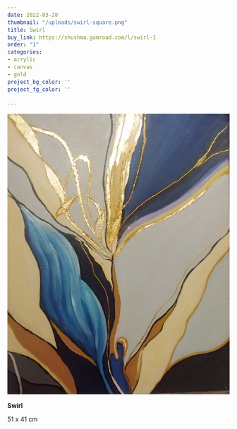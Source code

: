 ```yaml
---
date: 2022-03-28
thumbnail: "/uploads/swirl-square.png"
title: Swirl
buy_link: https://shushma.gumroad.com/l/swirl-1
order: "1"
categories:
- acrylic
- canvas
- gold
project_bg_color: ''
project_fg_color: ''

---
```

![](/uploads/swirl.png)

**Swirl**

51 x 41 cm